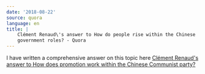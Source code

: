 ```yaml
---
date: '2018-08-22'
source: quora
language: en
title: |
    Clément Renaud\'s answer to How do people rise within the Chinese
    government roles? - Quora
---
```


I have written a comprehensive answer on this topic here [Clément
Renaud\'s answer to How does promotion work within the Chinese Communist
party?](http://quora.com/How-does-promotion-work-within-the-Chinese-Communist-party/answer/Cl%C3%A9ment-Renaud)
